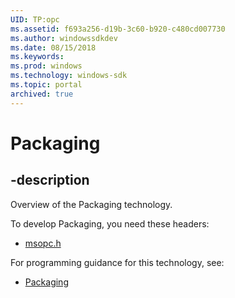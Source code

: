 ```yaml
---
UID: TP:opc
ms.assetid: f693a256-d19b-3c60-b920-c480cd007730
ms.author: windowssdkdev
ms.date: 08/15/2018
ms.keywords: 
ms.prod: windows
ms.technology: windows-sdk
ms.topic: portal
archived: true
---
```


# Packaging

## -description

Overview of the Packaging technology.

To develop Packaging, you need these headers:

 * [msopc.h](../msopc/index.md)

For programming guidance for this technology, see:
* [Packaging](/previous-versions/windows/desktop/opc)

